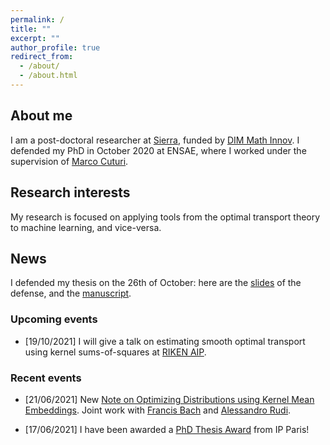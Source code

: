 ```yaml
---
permalink: /
title: ""
excerpt: ""
author_profile: true
redirect_from:
  - /about/
  - /about.html
---
```



## About me ##

I am a post-doctoral researcher at [Sierra](https://www.di.ens.fr/sierra/), funded by [DIM Math Innov](https://www.dim-mathinnov.fr/en/postdoctoral-laureates-45.htm). I defended my PhD in October 2020 at ENSAE, where I worked under the supervision of [Marco Cuturi](http://marcocuturi.net).

## Research interests ##

My research is focused on applying tools from the optimal transport theory to machine learning, and vice-versa.

## News ##

I defended my thesis on the 26th of October: here are the [slides](https://borismuzellec.github.io/publications/slides_defense.pdf) of the defense, and the [manuscript](https://borismuzellec.github.io/publications/thesis_muzellec.pdf).

### Upcoming events ###

* [19/10/2021] I will give a talk on estimating smooth optimal transport using kernel sums-of-squares at [RIKEN AIP](https://c5dc59ed978213830355fc8978.doorkeeper.jp/events/127501). 

### Recent events ###

* [21/06/2021] New [Note on Optimizing Distributions using Kernel Mean Embeddings](https://arxiv.org/abs/2106.09994). Joint work with [Francis Bach](https://www.di.ens.fr/~fbach/) and [Alessandro Rudi](https://www.di.ens.fr/~rudi/).

* [17/06/2021] I have been awarded a [PhD Thesis Award](https://www.ip-paris.fr/en/news/three-phd-thesis-awards) from IP Paris!
